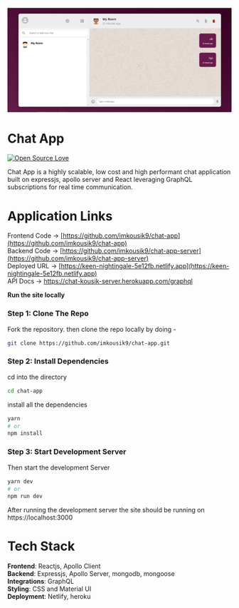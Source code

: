 <p align="center">
   <img src="./.github/images/homepage.png" width="1000"/>
</p>

# Chat App

[![Open Source Love](https://badges.frapsoft.com/os/v2/open-source.svg?v=103)](https://github.com/imkousik9)

Chat App is a highly scalable, low cost and high performant chat application built on expressjs, apollo server and React leveraging GraphQL subscriptions for real time communication.

# Application Links

Frontend Code -> [https://github.com/imkousik9/chat-app](https://github.com/imkousik9/chat-app)
<br>
Backend Code -> [https://github.com/imkousik9/chat-app-server](https://github.com/imkousik9/chat-app-server)
<br>
Deployed URL -> [https://keen-nightingale-5e12fb.netlify.app](https://keen-nightingale-5e12fb.netlify.app)
<br>
API Docs -> https://chat-kousik-server.herokuapp.com/graphql

**Run the site locally**

### Step 1: Clone The Repo

Fork the repository. then clone the repo locally by doing -

```bash
git clone https://github.com/imkousik9/chat-app.git
```

### Step 2: Install Dependencies

cd into the directory

```bash
cd chat-app
```

install all the dependencies

```bash
yarn
# or
npm install
```

### Step 3: Start Development Server

Then start the development Server

```bash
yarn dev
# or
npm run dev
```

After running the development server the site should be running on https://localhost:3000

# Tech Stack

<b>Frontend</b>: Reactjs, Apollo Client
<br>
<b>Backend</b>: Expressjs, Apollo Server, mongodb, mongoose
<br>
<b>Integrations</b>: GraphQL
<br>
<b>Styling</b>: CSS and Material UI
<br>
<b>Deployment</b>: Netlify, heroku
